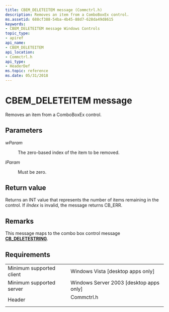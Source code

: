 ```yaml
---
title: CBEM_DELETEITEM message (Commctrl.h)
description: Removes an item from a ComboBoxEx control.
ms.assetid: 688cf388-54ba-4b45-88d7-628da49d8615
keywords:
- CBEM_DELETEITEM message Windows Controls
topic_type:
- apiref
api_name:
- CBEM_DELETEITEM
api_location:
- Commctrl.h
api_type:
- HeaderDef
ms.topic: reference
ms.date: 05/31/2018
---
```


# CBEM\_DELETEITEM message

Removes an item from a ComboBoxEx control.

## Parameters

<dl> <dt>

*wParam* 
</dt> <dd>

The zero-based index of the item to be removed.

</dd> <dt>

*lParam* 
</dt> <dd>Must be zero.</dd> </dl>

## Return value

Returns an INT value that represents the number of items remaining in the control. If *iIndex* is invalid, the message returns CB\_ERR.

## Remarks

This message maps to the combo box control message [**CB\_DELETESTRING**](cb-deletestring.md).

## Requirements



|                                     |                                                                                       |
|-------------------------------------|---------------------------------------------------------------------------------------|
| Minimum supported client<br/> | Windows Vista \[desktop apps only\]<br/>                                        |
| Minimum supported server<br/> | Windows Server 2003 \[desktop apps only\]<br/>                                  |
| Header<br/>                   | <dl> <dt>Commctrl.h</dt> </dl> |



 

 





